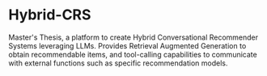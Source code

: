 # Hybrid-CRS
Master's Thesis, a platform to create Hybrid Conversational Recommender Systems leveraging LLMs. Provides Retrieval Augmented Generation to obtain recommendable items, and tool-calling capabilities to communicate with external functions such as specific recommendation models.
